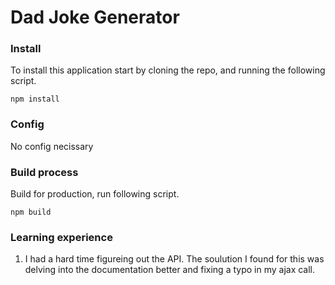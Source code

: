 # Dad Joke Generator 

### Install

To install this application start by cloning the repo, and running the following script.

```shell 
npm install
```

### Config

No config necissary 

### Build process

Build for production, run following script.

```shell
npm build
```

### Learning experience

1. I had a hard time figureing out the API.  The soulution I found for this was delving into the documentation better and fixing a typo in my ajax call.

